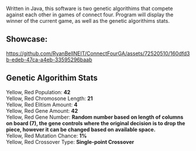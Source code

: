 Written in Java, this software is two genetic algorithims that compete against each other in games of connect four. Program will display the winner of the current game, as well as the genetic algorithims stats.

## Showcase:
https://github.com/RyanBellNEIT/ConnectFourGA/assets/72520510/160dfd3b-edeb-47ca-a4eb-33595296baab

## Genetic Algorithim Stats
Yellow, Red Population: <b>42</b><br/>
Yellow, Red Chromosone Length: <b>21</b><br/>
Yellow, Red Elitism Amount: <b>4</b><br/>
Yellow, Red Gene Amount: <b>42</b><br/>
Yellow, Red Gene Number: <b>Random number based on length of columns on board (7), the gene controls where the original decision is to drop the piece, however it can be changed based on available space.</b><br/>
Yellow, Red Mutation Chance: <b>1%</b><br/>
Yellow, Red Crossover Type: <b>Single-point Crossover</b><br/>
